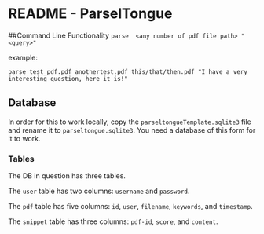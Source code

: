# README - ParselTongue
##Command Line Functionality
`parse  <any number of pdf file path> "<query>"`

example:

`parse test_pdf.pdf anothertest.pdf this/that/then.pdf "I have a very interesting question, here it is!"`

## Database
In order for this to work locally, copy the `parseltongueTemplate.sqlite3` file and rename it to `parseltongue.sqlite3`. You need a database of this form for it to work.

### Tables
The DB in question has three tables.

The `user` table has two columns: `username` and `password`.

The `pdf` table has five columns: `id`, `user`, `filename`, `keywords`, and `timestamp`.

The `snippet` table has three columns: `pdf-id`, `score`, and `content`.